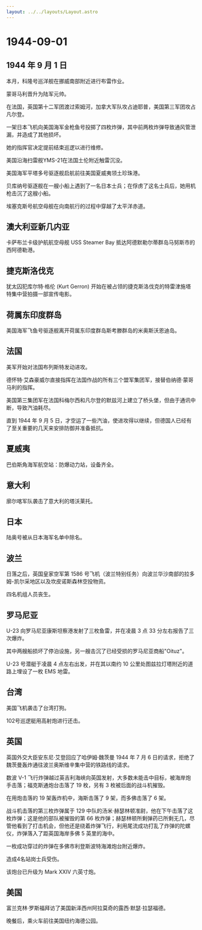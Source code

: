 ```yaml
---
layout: ../../layouts/Layout.astro
---
```


# 1944-09-01

## 1944 年 9 月 1 日

本月，科隆号巡洋舰在挪威南部附近进行布雷作业。

蒙哥马利晋升为陆军元帅。

在法国，英国第十二军团渡过索姆河，加拿大军队攻占迪耶普，美国第三军团攻占凡尔登。

一架日本飞机向美国海军金枪鱼号投掷了四枚炸弹，其中前两枚炸弹导致通风管泄漏，并造成了其他损坏。

她的指挥官决定提前结束巡逻以进行维修。

美国沿海扫雷舰YMS-21在法国土伦附近触雷沉没。

美国海军平塔多号驱逐舰启航前往美国夏威夷领土珍珠港。

贝库纳号驱逐舰在一艘小船上遇到了一名日本士兵；在俘虏了这名士兵后，她用机枪击沉了这艘小船。

埃塞克斯号航空母舰在向南航行的过程中穿越了太平洋赤道。

## 澳大利亚新几内亚

卡萨布兰卡级护航航空母舰 USS Steamer Bay
抵达阿德默勒尔蒂群岛马努斯市的西阿德勒港。

## 捷克斯洛伐克

犹太囚犯库尔特·格伦 (Kurt Gerron)
开始在被占领的捷克斯洛伐克的特雷津施塔特集中营拍摄一部宣传电影。

## 荷属东印度群岛

美国海军飞鱼号驱逐舰离开荷属东印度群岛斯考滕群岛的米奥斯沃恩迪岛。

## 法国

美军开始对法国布列斯特发动进攻。

德怀特·艾森豪威尔直接指挥在法国作战的所有三个盟军集团军，接替伯纳德·蒙哥马利的指挥。

美国第三集团军在法国科梅尔西和凡尔登的默兹河上建立了桥头堡，但由于通讯中断，导致汽油耗尽。

直到 1944 年 9 月 5
日，才空运了一些汽油，使进攻得以继续，但德国人已经有了至关重要的几天来安排防御并准备抵抗。

## 夏威夷

巴伯斯角海军航空站：防爆动力站，设备齐全。

## 意大利

廓尔喀军队袭击了意大利的塔沃莱托。

## 日本

陆奥号被从日本海军名单中除名。

## 波兰

日落之后，英国皇家空军第 1586
号飞机（波兰特别任务）向波兰华沙南部的拉多姆-凯尔采地区以及坎皮诺斯森林空投物资。

四名机组人员丧生。

## 罗马尼亚

U-23 向罗马尼亚康斯坦察港发射了三枚鱼雷，并在凌晨 3 点 33
分左右报告了三次爆炸。

其中两艘船损坏了停泊设施，另一艘击沉了已经受损的罗马尼亚商船"Oituz"。

U-23 号潜艇于凌晨 4 点左右出发，并在其以南约 10
公里处图兹拉灯塔附近的道路上埋设了一枚 EMS 地雷。

## 台湾

美国飞机袭击了台湾打狗。

102号巡逻艇用高射炮进行还击。

## 英国

英国外交大臣安东尼·艾登回应了哈伊姆·魏茨曼 1944 年 7 月 6
日的请求，拒绝了魏茨曼轰炸通往波兰奥斯维辛集中营的铁路线的请求。

数波 V-1
飞行炸弹越过英吉利海峡向英国发射，大多数未能击中目标，被海岸炮手击落；福克斯通炮台击落了
19 枚，另有 3 枚被后面的战斗机摧毁。

在用炮击落的 19 架轰炸机中，海斯击落了 9 架，而多佛击落了 6 架。

战斗机击落的第三枚炸弹属于 129
中队的汤米·赫瑟林顿准尉，他在下午击落了这枚炸弹；这是他的部队被摧毁的第
66
枚炸弹；赫瑟林顿所剩弹药已所剩无几，尽管他看到了打击机会，但他还是绕着炸弹飞行，利用尾流成功打乱了炸弹的陀螺仪，炸弹落入了距英国海岸多佛
5 英里的海中。

一枚成功穿过的炸弹在多佛市利登斯波特海滩炮台附近爆炸。

造成4名站岗士兵受伤。

该炮台已升级为 Mark XXIV 六英寸炮。

## 美国

富兰克林·罗斯福拜访了美国新泽西州阿拉莫奇的露西·默瑟·拉瑟福德。

晚餐后，乘火车前往美国纽约海德公园。
